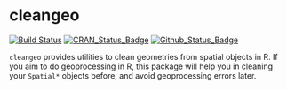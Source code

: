 cleangeo
========

[![Build Status](https://travis-ci.org/eblondel/cleangeo.svg?branch=master)](https://travis-ci.org/eblondel/cleangeo)
[![CRAN_Status_Badge](http://www.r-pkg.org/badges/version/cleangeo)](http://cran.r-project.org/package=cleangeo)
[![Github_Status_Badge](https://img.shields.io/badge/Github-0.1--1-blue.svg)](https://github.com/eblondel/cleangeo)

``cleangeo`` provides utilities to clean geometries from spatial objects in R. If you aim to do geoprocessing in R, this package will help you in cleaning your ``Spatial*`` objects before, and avoid geoprocessing errors later.
